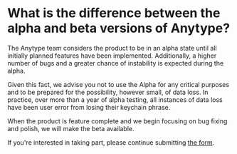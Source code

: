 # What is the difference between the alpha and beta versions of Anytype?

The Anytype team considers the product to be in an alpha state until all initially planned features have been implemented. Additionally, a higher number of bugs and a greater chance of instability is expected during the alpha.&#x20;

Given this fact, we advise you not to use the Alpha for any critical purposes and to be prepared for the possibility, however small, of data loss. In practice, over more than a year of alpha testing, all instances of data loss have been user error from losing their keychain phrase.&#x20;

When the product is feature complete and we begin focusing on bug fixing and polish, we will make the beta available.

If you're interested in taking part, please continue submitting [the form](https://anytype.typeform.com/early-access?typeform-source=anytype.io#source=documentation).
